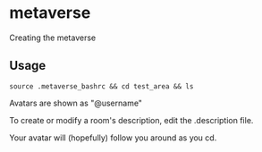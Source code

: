 # metaverse
Creating the metaverse

Usage
-----
```source .metaverse_bashrc && cd test_area && ls```

Avatars are shown as "@username"

To create or modify a room's description, edit the .description file.

Your avatar will (hopefully) follow you around as you cd.
